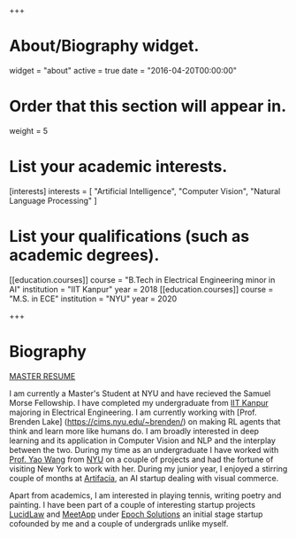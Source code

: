 +++
# About/Biography widget.
widget = "about"
active = true
date = "2016-04-20T00:00:00"

# Order that this section will appear in.
weight = 5

# List your academic interests.
[interests]
  interests = [
    "Artificial Intelligence",
    "Computer Vision",
    "Natural Language Processing"
  ]

# List your qualifications (such as academic degrees).
[[education.courses]]
  course = "B.Tech in Electrical Engineering minor in AI"
  institution = "IIT Kanpur"
  year = 2018
[[education.courses]]
  course = "M.S. in ECE"
  institution = "NYU"
  year = 2020
 
+++

# Biography
[MASTER RESUME](https://drive.google.com/drive/u/0/my-drive)

I am currently a Master's Student at NYU and have recieved the Samuel Morse Fellowship. I have completed my undergraduate from [IIT Kanpur](http://iitk.ac.in) majoring in Electrical Engineering. I am currently working with [Prof. Brenden Lake] (https://cims.nyu.edu/~brenden/) on making RL agents that think and learn more like humans do. I am broadly interested in deep learning and its application in Computer Vision and NLP and the interplay between the two. During my time as an undergraduate I have worked with [Prof. Yao Wang](http://engineering.nyu.edu/people/yao-wang) from [NYU](http://nyu.edu) on a couple of projects and had the fortune of visiting New York to work with her. During my junior year, I enjoyed a stirring couple of months at [Artifacia](http://artifacia.com), an AI startup dealing with visual commerce. 

Apart from academics, I am interested in playing tennis, writing poetry and painting. I have been part of a couple of interesting startup projects [LucidLaw](http://lucidlaw.in) and [MeetApp](https://fb.com/realmeetapp) under [Epoch Solutions](https://epoch.solutions) an initial stage startup cofounded by me and a couple of undergrads unlike myself. 

